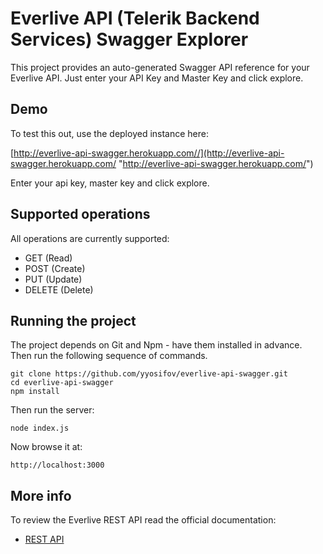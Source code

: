 # Everlive API (Telerik Backend Services) Swagger Explorer

This project provides an auto-generated Swagger API reference for your Everlive API. Just enter your API Key and Master Key and click explore.

## Demo

To test this out, use the deployed instance here:

[http://everlive-api-swagger.herokuapp.com//](http://everlive-api-swagger.herokuapp.com/ "http://everlive-api-swagger.herokuapp.com/")

Enter your api key, master key and click explore.

## Supported operations

All operations are currently supported:

- GET (Read)
- POST (Create)
- PUT (Update)
- DELETE (Delete)

## Running the project

The project depends on Git and Npm - have them installed in advance. Then run the following sequence of commands.

    git clone https://github.com/yyosifov/everlive-api-swagger.git
	cd everlive-api-swagger
	npm install
	
Then run the server:

	node index.js

Now browse it at:

	http://localhost:3000 

## More info

To review the Everlive REST API read the official documentation:

- [REST API](http://docs.telerik.com/platform/backend-services/development/rest-api/content/retrieve-items "REST API")